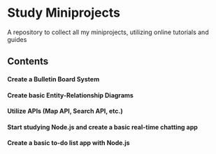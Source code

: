 # Study Miniprojects
A repository to collect all my miniprojects, utilizing online tutorials and guides
<br/>

## Contents
#### Create a Bulletin Board System
#### Create basic Entity-Relationship Diagrams
#### Utilize APIs (Map API, Search API, etc.)
#### Start studying Node.js and create a basic real-time chatting app
#### Create a basic to-do list app with Node.js